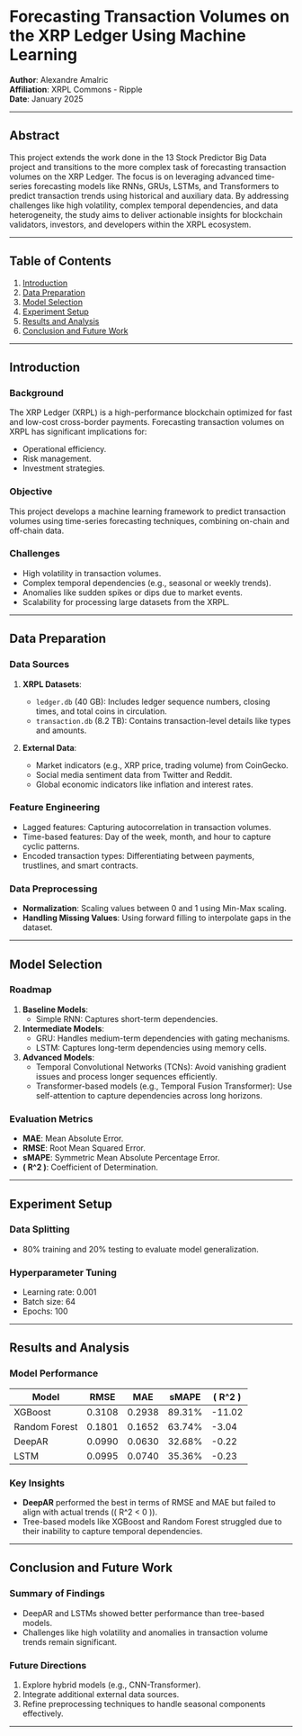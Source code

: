# Forecasting Transaction Volumes on the XRP Ledger Using Machine Learning

**Author**: Alexandre Amalric  
**Affiliation**: XRPL Commons - Ripple  
**Date**: January 2025  

---

## **Abstract**
This project extends the work done in the 13 Stock Predictor Big Data project and transitions to the more complex task of forecasting transaction volumes on the XRP Ledger. The focus is on leveraging advanced time-series forecasting models like RNNs, GRUs, LSTMs, and Transformers to predict transaction trends using historical and auxiliary data. By addressing challenges like high volatility, complex temporal dependencies, and data heterogeneity, the study aims to deliver actionable insights for blockchain validators, investors, and developers within the XRPL ecosystem.

---

## **Table of Contents**
1. [Introduction](#introduction)
2. [Data Preparation](#data-preparation)
3. [Model Selection](#model-selection)
4. [Experiment Setup](#experiment-setup)
5. [Results and Analysis](#results-and-analysis)
6. [Conclusion and Future Work](#conclusion-and-future-work)

---

## **Introduction**

### **Background**
The XRP Ledger (XRPL) is a high-performance blockchain optimized for fast and low-cost cross-border payments. Forecasting transaction volumes on XRPL has significant implications for:
- Operational efficiency.
- Risk management.
- Investment strategies.

### **Objective**
This project develops a machine learning framework to predict transaction volumes using time-series forecasting techniques, combining on-chain and off-chain data.

### **Challenges**
- High volatility in transaction volumes.
- Complex temporal dependencies (e.g., seasonal or weekly trends).
- Anomalies like sudden spikes or dips due to market events.
- Scalability for processing large datasets from the XRPL.

---

## **Data Preparation**

### **Data Sources**
1. **XRPL Datasets**:
   - `ledger.db` (40 GB): Includes ledger sequence numbers, closing times, and total coins in circulation.
   - `transaction.db` (8.2 TB): Contains transaction-level details like types and amounts.

2. **External Data**:
   - Market indicators (e.g., XRP price, trading volume) from CoinGecko.
   - Social media sentiment data from Twitter and Reddit.
   - Global economic indicators like inflation and interest rates.

### **Feature Engineering**
- Lagged features: Capturing autocorrelation in transaction volumes.
- Time-based features: Day of the week, month, and hour to capture cyclic patterns.
- Encoded transaction types: Differentiating between payments, trustlines, and smart contracts.

### **Data Preprocessing**
- **Normalization**: Scaling values between 0 and 1 using Min-Max scaling.
- **Handling Missing Values**: Using forward filling to interpolate gaps in the dataset.

---

## **Model Selection**

### **Roadmap**
1. **Baseline Models**:
   - Simple RNN: Captures short-term dependencies.
2. **Intermediate Models**:
   - GRU: Handles medium-term dependencies with gating mechanisms.
   - LSTM: Captures long-term dependencies using memory cells.
3. **Advanced Models**:
   - Temporal Convolutional Networks (TCNs): Avoid vanishing gradient issues and process longer sequences efficiently.
   - Transformer-based models (e.g., Temporal Fusion Transformer): Use self-attention to capture dependencies across long horizons.

### **Evaluation Metrics**
- **MAE**: Mean Absolute Error.
- **RMSE**: Root Mean Squared Error.
- **sMAPE**: Symmetric Mean Absolute Percentage Error.
- **\( R^2 \)**: Coefficient of Determination.

---

## **Experiment Setup**

### **Data Splitting**
- 80% training and 20% testing to evaluate model generalization.

### **Hyperparameter Tuning**
- Learning rate: 0.001
- Batch size: 64
- Epochs: 100

---

## **Results and Analysis**

### **Model Performance**
| Model         | RMSE    | MAE     | sMAPE   | \( R^2 \)  |
|---------------|---------|---------|---------|------------|
| XGBoost       | 0.3108  | 0.2938  | 89.31%  | -11.02     |
| Random Forest | 0.1801  | 0.1652  | 63.74%  | -3.04      |
| DeepAR        | 0.0990  | 0.0630  | 32.68%  | -0.22      |
| LSTM          | 0.0995  | 0.0740  | 35.36%  | -0.23      |

### **Key Insights**
- **DeepAR** performed the best in terms of RMSE and MAE but failed to align with actual trends (\( R^2 < 0 \)).
- Tree-based models like XGBoost and Random Forest struggled due to their inability to capture temporal dependencies.

---

## **Conclusion and Future Work**

### **Summary of Findings**
- DeepAR and LSTMs showed better performance than tree-based models.
- Challenges like high volatility and anomalies in transaction volume trends remain significant.

### **Future Directions**
1. Explore hybrid models (e.g., CNN-Transformer).
2. Integrate additional external data sources.
3. Refine preprocessing techniques to handle seasonal components effectively.

---
